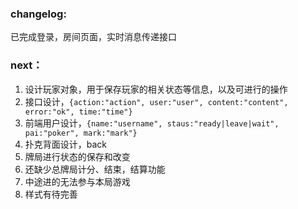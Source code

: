 ### changelog:
已完成登录，房间页面，实时消息传递接口

### next：
1. 设计玩家对象，用于保存玩家的相关状态等信息，以及可进行的操作
2. 接口设计，`{action:"action", user:"user", content:"content", error:"ok", time:"time"}`
3. 前端用户设计，`{name:"username", staus:"ready|leave|wait", pai:"poker", mark:"mark"}`
4. 扑克背面设计，back
5. 牌局进行状态的保存和改变
6. 还缺少总牌局计分、结束，结算功能
7. 中途进的无法参与本局游戏
8. 样式有待完善